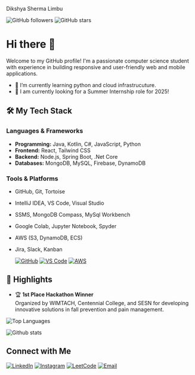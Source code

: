 Dikshya Sherma Limbu

![GitHub followers](https://img.shields.io/github/followers/dikshya-sherma-limbu?style=social) ![GitHub stars](https://img.shields.io/github/stars/dikshya-sherma-limbu?style=social)

# Hi there 👋

Welcome to my GitHub profile! I'm a passionate computer science student  with experience in building responsive and user-friendly web and mobile applications.

- 🌱 I’m currently learning python and cloud infrastrucuture.
- 💼 I am currently looking for a Summer Internship role for 2025!  

## 🛠️ My Tech Stack
### Languages & Frameworks
- **Programming:** Java, Kotlin, C#, JavaScript, Python
- **Frontend:** React, Tailwind CSS
- **Backend:** Node.js, Spring Boot, .Net Core
- **Databases:** MongoDB, MySQL, Firebase, DynamoDB

### Tools & Platforms
- GitHub, Git, Tortoise
-  IntelliJ IDEA, VS Code, Visual Studio
-  SSMS, MongoDB Compass, MySql Workbench
-  Google Colab, Jupyter Notebook, Spyder
- AWS (S3, DynamoDB, ECS)
- Jira, Slack, Kanban

  [![GitHub](https://img.shields.io/badge/-GitHub-181717?style=flat&logo=GitHub&logoColor=white)](#)
[![VS Code](https://img.shields.io/badge/-VS_Code-007ACC?style=flat&logo=Visual-Studio-Code&logoColor=white)](#)
[![AWS](https://img.shields.io/badge/-AWS-232F3E?style=flat&logo=Amazon-AWS&logoColor=white)](#)

  

## 🌟 Highlights
- 🏆 **1st Place Hackathon Winner**  
   Organized by WIMTACH, Centennial College, and SESN for developing innovative solutions in fall prevention and pain management.

 
![Top Languages](https://github-readme-stats.vercel.app/api/top-langs/?username=dikshya-sherma-limbu&layout=compact&theme=radical)

![Github stats](https://github-readme-stats.vercel.app/api?username=dikshya-sherma-limbu)

## Connect with Me

[![LinkedIn](https://img.shields.io/badge/-LinkedIn-blue?style=flat&logo=Linkedin&logoColor=white)](https://www.linkedin.com/in/dikshya-limbu)
[![Instagram](https://img.shields.io/badge/-Instagram-purple?style=flat&logo=Instagram&logoColor=white)](https://www.instagram.com/dikshya__limbu)
[![LeetCode](https://img.shields.io/badge/-LeetCode-orange?style=flat&logo=LeetCode&logoColor=white)](https://leetcode.com/u/dikshya57/)
[![Email](https://img.shields.io/badge/-Email-red?style=flat&logo=Gmail&logoColor=white)](mailto:shermadikshya@example.com)




